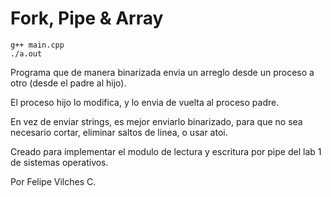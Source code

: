 # Fork, Pipe & Array
```
g++ main.cpp
./a.out
```

Programa que de manera binarizada envia un arreglo desde un proceso a otro (desde el padre al hijo).

El proceso hijo lo modifica, y lo envia de vuelta al proceso padre.

En vez de enviar strings, es mejor enviarlo binarizado, para que no sea necesario cortar, eliminar saltos de linea, o usar atoi.

Creado para implementar el modulo de lectura y escritura por pipe del lab 1 de sistemas operativos.

Por Felipe Vilches C.
